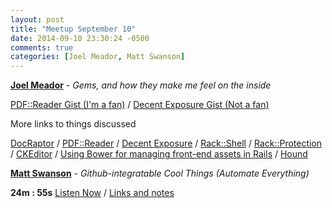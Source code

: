 ```yaml
---
layout: post
title: "Meetup September 10"
date: 2014-09-10 23:30:24 -0500
comments: true
categories: [Joel Meador, Matt Swanson]
---
```


**[Joel Meador](http://twitter.com/joelmeador)** - *Gems, and how they make me feel on the inside*

[PDF::Reader Gist (I'm a fan)](https://gist.github.com/janxious/55ac6116b9028ca38fdb) /
[Decent Exposure Gist (Not a fan)](https://gist.github.com/janxious/7576c0851d2c0b30157b)

More links to things discussed

[DocRaptor](https://github.com/expectedbehavior/doc_raptor_gem) /
[PDF::Reader](https://github.com/yob/pdf-reader) /
[Decent Exposure](http://decentexposure.info) /
[Rack::Shell](https://github.com/sickill/racksh) /
[Rack::Protection](https://github.com/rkh/rack-protection) /
[CKEditor](https://github.com/galetahub/ckeditor) /
[Using Bower for managing front-end assets in Rails](http://growingdevs.com/stop-using-rubygems-and-start-using-bower.html) /
[Hound](https://github.com/thoughtbot/hound)

**[Matt Swanson](http://twitter.com/swanson)** - *Github-integratable Cool Things (Automate Everything)*

**24m : 55s**
[Listen Now](http://podcast.404dev.com/episodes/078_Matt_Swanson_-_Github-integrateable_Cool_Things.mp3) /
[Links and notes](https://gist.github.com/swanson/b41addf65ce8a9bda0c4)
